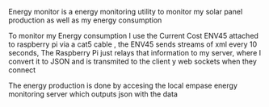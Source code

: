 Energy monitor is a energy monitoring utility to monitor my solar panel production as well as my energy consumption

To monitor my Energy consumption I use the Current Cost ENV45 attached to raspberry pi via a cat5 cable , the ENV45 sends streams of xml every 10 seconds, The Raspberry Pi just relays that information to my server, where I convert it to JSON and is transmited to the client y web sockets when they connect

The energy production is done by accesing the local empase energy monitoring server which outputs json with the data

